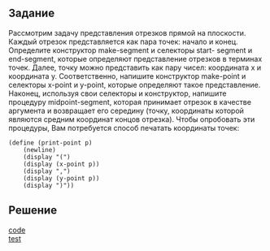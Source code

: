 ## Задание

Рассмотрим задачу представления отрезков прямой на плоскости. Каждый отрезок представляется как пара точек: начало и конец. Определите конструктор make-segment и селекторы start- segment и end-segment, которые определяют представление отрезков в терминах точек. Далее, точку можно представить как пару чисел: координата x и координата y. Соответственно, напишите конструктор make-point и селекторы x-point и y-point, которые определяют такое представление. Наконец, используя свои селекторы и конструктор, напишите процедуру midpoint-segment, которая принимает отрезок в качестве аргумента и возвращает его середину (точку, координаты которой являются средним координат концов отрезка). Чтобы опробовать эти процедуры, Вам потребуется способ печатать координаты точек:

```
(define (print-point p)
	(newline)
	(display "(") 
	(display (x-point p))
	(display ",")
	(display (y-point p))
	(display ")"))
```


## Решение
[code](../../src/chapter02/solution_02.rkt)  
[test](../../test/chapter02/test_02.rkt)